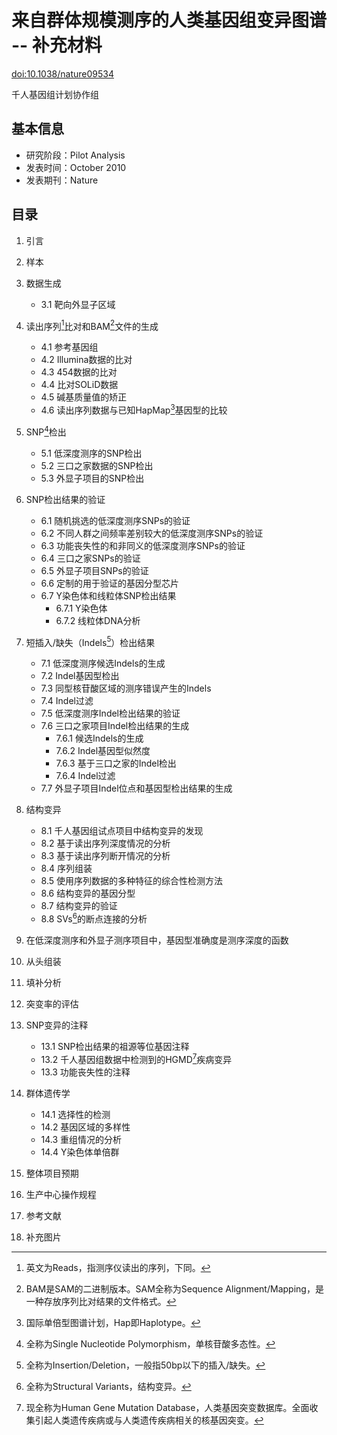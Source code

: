 # 来自群体规模测序的人类基因组变异图谱 -- 补充材料
<doi:10.1038/nature09534>

千人基因组计划协作组

## 基本信息

- 研究阶段：Pilot Analysis
- 发表时间：October 2010
- 发表期刊：Nature

## 目录

1. 引言
2. 样本
3. 数据生成
	- 3.1 靶向外显子区域

4. 读出序列[^1]比对和BAM[^2]文件的生成
	- 4.1 参考基因组
	- 4.2 Illumina数据的比对
	- 4.3 454数据的比对
	- 4.4 比对SOLiD数据
	- 4.5 碱基质量值的矫正
	- 4.6 读出序列数据与已知HapMap[^3]基因型的比较

5. SNP[^4]检出
	- 5.1 低深度测序的SNP检出
	- 5.2 三口之家数据的SNP检出
	- 5.3 外显子项目的SNP检出

6. SNP检出结果的验证
	- 6.1 随机挑选的低深度测序SNPs的验证
	- 6.2 不同人群之间频率差别较大的低深度测序SNPs的验证
	- 6.3 功能丧失性的和非同义的低深度测序SNPs的验证
	- 6.4 三口之家SNPs的验证
	- 6.5 外显子项目SNPs的验证
	- 6.6 定制的用于验证的基因分型芯片
	- 6.7 Y染色体和线粒体SNP检出结果
		- 6.7.1 Y染色体
		- 6.7.2 线粒体DNA分析

7. 短插入/缺失（Indels[^5]）检出结果
	- 7.1 低深度测序候选Indels的生成
	- 7.2 Indel基因型检出
	- 7.3 同型核苷酸区域的测序错误产生的Indels
	- 7.4 Indel过滤
	- 7.5 低深度测序Indel检出结果的验证
	- 7.6 三口之家项目Indel检出结果的生成
		- 7.6.1 候选Indels的生成
		- 7.6.2 Indel基因型似然度
		- 7.6.3 基于三口之家的Indel检出
		- 7.6.4 Indel过滤
	- 7.7 外显子项目Indel位点和基因型检出结果的生成

8. 结构变异
	- 8.1 千人基因组试点项目中结构变异的发现
	- 8.2 基于读出序列深度情况的分析
	- 8.3 基于读出序列断开情况的分析
	- 8.4 序列组装
	- 8.5 使用序列数据的多种特征的综合性检测方法
	- 8.6 结构变异的基因分型
	- 8.7 结构变异的验证
	- 8.8 SVs[^6]的断点连接的分析

9. 在低深度测序和外显子测序项目中，基因型准确度是测序深度的函数
10. 从头组装
11. 填补分析
12. 突变率的评估
13. SNP变异的注释
	- 13.1 SNP检出结果的祖源等位基因注释
	- 13.2 千人基因组数据中检测到的HGMD[^7]疾病变异
	- 13.3 功能丧失性的注释

14. 群体遗传学
	- 14.1 选择性的检测
	- 14.2 基因区域的多样性
	- 14.3 重组情况的分析
	- 14.4 Y染色体单倍群

15. 整体项目预期
16. 生产中心操作规程
17. 参考文献
18. 补充图片


[^1]: 英文为Reads，指测序仪读出的序列，下同。
[^2]: BAM是SAM的二进制版本。SAM全称为Sequence Alignment/Mapping，是一种存放序列比对结果的文件格式。
[^3]: 国际单倍型图谱计划，Hap即Haplotype。
[^4]: 全称为Single Nucleotide Polymorphism，单核苷酸多态性。
[^5]: 全称为Insertion/Deletion，一般指50bp以下的插入/缺失。
[^6]: 全称为Structural Variants，结构变异。
[^7]: 现全称为Human Gene Mutation Database，人类基因突变数据库。全面收集引起人类遗传疾病或与人类遗传疾病相关的核基因突变。

